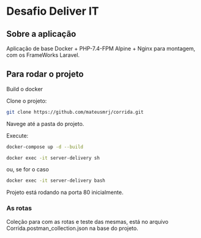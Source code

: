 # Desafio Deliver IT

## Sobre a aplicação

Aplicação de base Docker + PHP-7.4-FPM Alpine + Nginx
para montagem, com os FrameWorks Laravel.

## Para rodar o projeto

Build o docker

Clone o projeto:
```sh
git clone https://github.com/mateusmrj/corrida.git
```
Navege até a pasta do projeto.

Execute:

```sh
docker-compose up -d --build

docker exec -it server-delivery sh
```
ou, se for o caso

```sh
docker exec -it server-delivery bash
```

Projeto está rodando na porta 80 inicialmente.

### As rotas 
Coleção para com as rotas e teste das mesmas,
está no arquivo Corrida.postman_collection.json na base do projeto.

